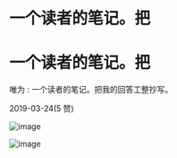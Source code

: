 # 一个读者的笔记。把

# 一个读者的笔记。把

唯为 : 一个读者的笔记。把我的回答工整抄写。

2019-03-24(5 赞)

![image](img/Image_201.png)

![image](img/Image_202.png)